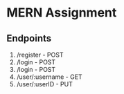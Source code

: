 # MERN Assignment

## Endpoints

1. /register - POST
2. /login - POST
3. /login - POST
4. /user/:username - GET
5. /user/:userID - PUT